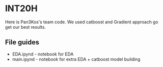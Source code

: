 # INT20H

Here is Pan3Kos's team code. We used catboost and Gradient approach go get our best results.

## File guides

- EDA.ipynd - notebook for EDA
- main.ipynd - notebook for extra EDA + catboost model building 
